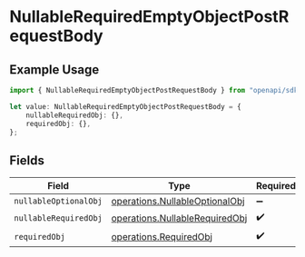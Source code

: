 # NullableRequiredEmptyObjectPostRequestBody

## Example Usage

```typescript
import { NullableRequiredEmptyObjectPostRequestBody } from "openapi/sdk/models/operations";

let value: NullableRequiredEmptyObjectPostRequestBody = {
    nullableRequiredObj: {},
    requiredObj: {},
};
```

## Fields

| Field                                                                                   | Type                                                                                    | Required                                                                                | Description                                                                             |
| --------------------------------------------------------------------------------------- | --------------------------------------------------------------------------------------- | --------------------------------------------------------------------------------------- | --------------------------------------------------------------------------------------- |
| `nullableOptionalObj`                                                                   | [operations.NullableOptionalObj](../../../sdk/models/operations/nullableoptionalobj.md) | :heavy_minus_sign:                                                                      | N/A                                                                                     |
| `nullableRequiredObj`                                                                   | [operations.NullableRequiredObj](../../../sdk/models/operations/nullablerequiredobj.md) | :heavy_check_mark:                                                                      | N/A                                                                                     |
| `requiredObj`                                                                           | [operations.RequiredObj](../../../sdk/models/operations/requiredobj.md)                 | :heavy_check_mark:                                                                      | N/A                                                                                     |